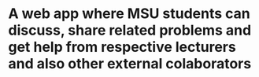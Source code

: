 # A web app where  MSU students can discuss, share related problems and get help from respective lecturers and also other external colaborators 
